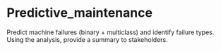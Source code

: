 # Predictive_maintenance
Predict machine failures (binary + multiclass) and identify failure types. Using the analysis, provide a summary to stakeholders.
